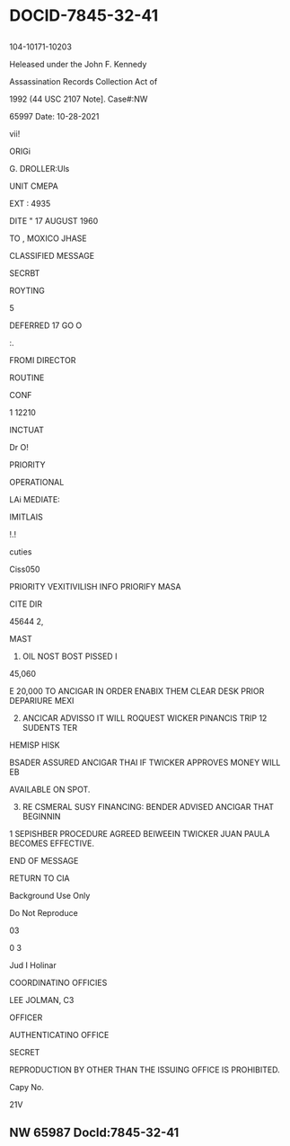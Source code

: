 # DOCID-7845-32-41

##
104-10171-10203

Heleased under the John F. Kennedy

Assassination Records Collection Act of

1992 (44 USC 2107 Note]. Case#:NW

65997 Date: 10-28-2021

vii!

ORIGi

G. DROLLER:Uls

UNIT CMEPA

EXT : 4935

DITE " 17 AUGUST 1960

TO , MOXICO JHASE

CLASSIFIED MESSAGE

SECRBT

ROYTING

5

DEFERRED 17 GO O

:.

FROMI DIRECTOR

ROUTINE

CONF

1 12210

INCTUAT

Dr O!

PRIORITY

OPERATIONAL

LAi MEDIATE:

IMITLAIS

!.!

cuties

Ciss050

PRIORITY VEXITIVILISH INFO PRIORIFY MASA

CITE DIR

45644 2,

MAST

1. OIL NOST BOST PISSED I

45,060

E 20,000 TO ANCIGAR IN ORDER ENABIX THEM CLEAR DESK PRIOR DEPARIURE MEXI

2. ANCICAR ADVISSO IT WILL ROQUEST WICKER PINANCIS TRIP 12 SUDENTS TER

HEMISP HISK

BSADER ASSURED ANCIGAR THAI IF TWICKER APPROVES MONEY WILL EB

AVAILABLE ON SPOT.

3. RE CSMERAL SUSY FINANCING: BENDER ADVISED ANCIGAR THAT BEGINNIN

1 SEPISHBER PROCEDURE AGREED BEIWEEIN TWICKER JUAN PAULA BECOMES EFFECTIVE.

END OF MESSAGE

RETURN TO CIA

Background Use Only

Do Not Reproduce

03

0 3

Jud I Holinar

COORDINATINO OFFICIES

LEE JOLMAN, C3

OFFICER

AUTHENTICATINO OFFICE

SECRET

REPRODUCTION BY OTHER THAN THE ISSUING OFFICE IS PROHIBITED.

Capy No.

21V

NW 65987 Docld:7845-32-41
---

